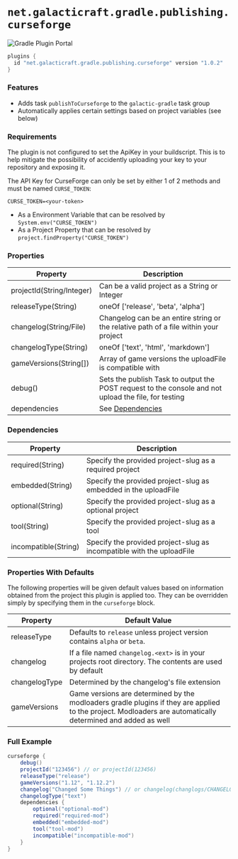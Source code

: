 # `net.galacticraft.gradle.publishing.curseforge`

![Gradle Plugin Portal](https://img.shields.io/gradle-plugin-portal/v/net.galacticraft.gradle.publishing.curseforge?style=plastic)

```gradle
plugins {
  id "net.galacticraft.gradle.publishing.curseforge" version "1.0.2"
}
```

### Features

- Adds task `publishToCurseforge` to the `galactic-gradle` task group
- Automatically applies certain settings based on project variables (see below)


### Requirements

The plugin is not configured to set the ApiKey in your buildscript. This is to help mitigate the possibility of accidently uploading your key to your repository and exposing it.

The API Key for CurseForge can only be set by either 1 of 2 methods and must be named `CURSE_TOKEN`:

`CURSE_TOKEN=<your-token>`

- As a Environment Variable that can be resolved by `System.env("CURSE_TOKEN")`
- As a Project Property that can be resolved by `project.findProperty("CURSE_TOKEN")`


### Properties

| Property                   	| Description                                                                                          	|
|----------------------------	|------------------------------------------------------------------------------------------------------	|
| projectId(String/Integer)  	| Can be a valid project as a String or Integer                                                        	|
| releaseType(String)        	| oneOf ['release', 'beta', 'alpha']                                                                   	|
| changelog(String/File)     	| Changelog can be an entire string or the relative path of a file within your project                 	|
| changelogType(String)      	| oneOf ['text', 'html', 'markdown']                                                                   	|
| gameVersions(String[])     	| Array of game versions the uploadFile is compatible with                                             	|
| debug()                    	| Sets the publish Task to output the POST request to the console and not upload the file, for testing 	|
| dependencies 					      | See [Dependencies](#dependencies)                                              						            |

### Dependencies

| Property                   	| Description                                                                                          	|
|----------------------------	|------------------------------------------------------------------------------------------------------	|
| required(String) 	          | Specify the provided project-slug as a required project                                              	|
| embedded(String)    	      | Specify the provided project-slug as embedded in the uploadFile                                      	|
| optional(String) 	          | Specify the provided project-slug as a optional project                                              	|
| tool(String)               	| Specify the provided project-slug as a tool                                                          	|
| incompatible(String)       	| Specify the provided project-slug as incompatible with the uploadFile                                	|

### Properties With Defaults

The following properties will be given default values based on information obtained from the project this plugin is applied too. They can be overridden simply by specifying them in the `curseforge` block. 

| Property      	| Default Value                                                                                                                                               	|
|---------------	|-------------------------------------------------------------------------------------------------------------------------------------------------------------	|
| releaseType   	| Defaults to `release` unless project version contains `alpha` or `beta`.                                                                                    	|
| changelog     	| If a file named `changelog.<ext>` is in your projects root directory. The contents are used by default                                                      	|
| changelogType 	| Determined by the changelog's file extension                                                                                                                	|
| gameVersions  	| Game versions are determined by the modloaders gradle plugins if they are applied to the project. Modloaders are automatically determined and added as well 	|

### Full Example

```gradle
curseforge {
	debug()
	projectId("123456") // or projectId(123456)
	releaseType("release")
	gameVersions("1.12", "1.12.2")
	changelog("Changed Some Things") // or changelog(changlogs/CHANGELOG.md)
	changelogType("text")
	dependencies {
		optional("optional-mod")
		required("required-mod")
		embedded("embedded-mod")
		tool("tool-mod")
		incompatible("incompatible-mod")
	}
}
```